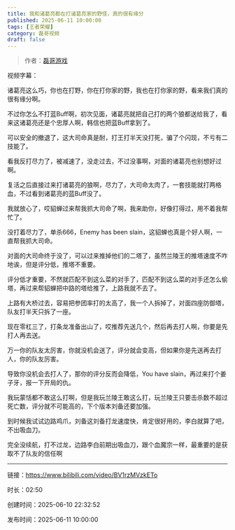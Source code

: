 ```yaml
---
title: 我和诸葛亮都在打诸葛亮家的野怪，真的很有缘分
published: 2025-06-11 10:00:00
tags: [王者荣耀]
category: 磊哥视频
draft: false
---
```



> 作者：[磊哥游戏](https://space.bilibili.com/268941858)

视频字幕：

诸葛亮这么巧，你也在打野，你在打你家的野，我也在打你家的野，看来我们真的很有缘分啊。

不过你怎么不打蓝Buff啊，初次见面，诸葛亮就把自己打的两个狼都送给我了，看来这诸葛亮还是个忠厚人啊，韩信也把蓝Buff拿到了。

可以安全的撤退了，这大司命真是耐，打王打半天没打死，骗了个闪现，不亏有二技能了。

看我反打尽力了，被减速了，没走过去，不过没事啊，对面的诸葛亮也别想好过啊。

复活之后直接过来打诸葛亮的狼啊，尽力了，大司命太肉了，一套技能就打两格血，不过看到诸葛亮的蓝Buff没了。

我就放心了，哎貂蝉过来帮我抓大司命了啊，我来助你，好像打得过，用不着我帮忙了。

没打着尽力了，单杀666，Enemy has been slain，这貂蝉也真是个好人啊，一直帮我抓大司命。

对面的大司命终于没了，可以过来推掉他们的二塔了，虽然兰陵王的推塔速度不咋地诶，但是评分低，推塔不重要。

评分低才重要，不然就匹配不到这么菜的对手了，匹配不到这么菜的对手还怎么偷塔，再过来帮貂蝉把中路的塔给推了，上路我就不去了。

上路有大桥过去，容易把参团率打的太高了，我一个人拆掉了，对面四座防御塔，队友打半天只拆了一座。

现在零杠三了，打条龙准备出山了，哎推荐先送几个，然后再去打人啊，你要是先打人再去送。

万一你的队友太厉害，你就没机会送了，评分就会变高，但如果你是先送再去打人，你的队友厉害。

导致你没机会去打人了，那你的评分反而会降低，You have slain，再过来打个姜子牙，报一下开局的仇。

我玩蒙恬都不敢这么打啊，但是我玩兰陵王敢这么打，玩兰陵王只要击杀数不超过死亡数，评分就不可能高的，下个版本刘备还要加强。

到时候我试试边路鸡爪，刘备这刘备打龙速度快，肯定很好用的，李白就算了吧，不出吸血刀。

完全没续航，打不过龙，边路李白前期出吸血刀，跟个血魔宗一样，最重要的是获取不了队友的信任啊

---

链接：https://www.bilibili.com/video/BV1rzMVzkETo

时长：02:50

创建时间：2025-06-10 22:32:52

发布时间：2025-06-11 10:00:00
